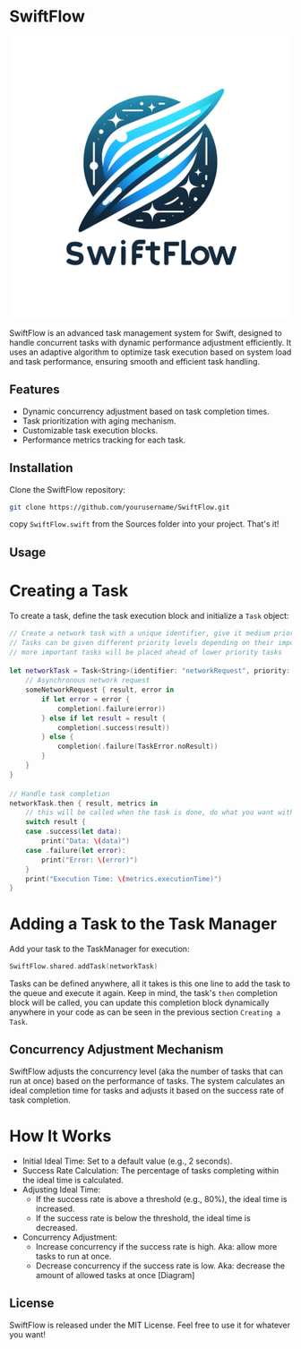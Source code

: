 # SwiftFlow

![SwiftFlow Logo](documentation/swiftflowLogo.png)

SwiftFlow is an advanced task management system for Swift, designed to handle concurrent tasks with dynamic performance adjustment efficiently. It uses an adaptive algorithm to optimize task execution based on system load and task performance, ensuring smooth and efficient task handling.

## Features

- Dynamic concurrency adjustment based on task completion times.
- Task prioritization with aging mechanism.
- Customizable task execution blocks.
- Performance metrics tracking for each task.

## Installation

Clone the SwiftFlow repository:

```bash
git clone https://github.com/yourusername/SwiftFlow.git
```
copy `SwiftFlow.swift` from the Sources folder into your project. That's it!

## Usage
# Creating a Task
To create a task, define the task execution block and initialize a `Task` object:
```swift
// Create a network task with a unique identifier, give it medium priority
// Tasks can be given different priority levels depending on their importance
// more important tasks will be placed ahead of lower priority tasks

let networkTask = Task<String>(identifier: "networkRequest", priority: .medium) { completion in
    // Asynchronous network request
    someNetworkRequest { result, error in
        if let error = error {
            completion(.failure(error))
        } else if let result = result {
            completion(.success(result))
        } else {
            completion(.failure(TaskError.noResult))
        }
    }
}

// Handle task completion
networkTask.then { result, metrics in
    // this will be called when the task is done, do what you want with the result of the code, or keep track of metrics to optimize in the future.
    switch result {
    case .success(let data):
        print("Data: \(data)")
    case .failure(let error):
        print("Error: \(error)")
    }
    print("Execution Time: \(metrics.executionTime)")
}
```
# Adding a Task to the Task Manager
Add your task to the TaskManager for execution:
```swift
SwiftFlow.shared.addTask(networkTask)
```
Tasks can be defined anywhere, all it takes is this one line to add the task to the queue and execute it again. Keep in mind, the task's `then` completion block will be called, you can update this completion block dynamically anywhere in your code as can be seen in the previous section `Creating a Task`.

## Concurrency Adjustment Mechanism
SwiftFlow adjusts the concurrency level (aka the number of tasks that can run at once) based on the performance of tasks. The system calculates an ideal completion time for tasks and adjusts it based on the success rate of task completion.

# How It Works
 - Initial Ideal Time: Set to a default value (e.g., 2 seconds).
 - Success Rate Calculation: The percentage of tasks completing within the ideal time is calculated.
 - Adjusting Ideal Time:
   - If the success rate is above a threshold (e.g., 80%), the ideal time is increased.
   - If the success rate is below the threshold, the ideal time is decreased.
 - Concurrency Adjustment:
   - Increase concurrency if the success rate is high. Aka: allow more tasks to run at once.
   - Decrease concurrency if the success rate is low. Aka: decrease the amount of allowed tasks at once
[Diagram]

## License
SwiftFlow is released under the MIT License. Feel free to use it for whatever you want!



